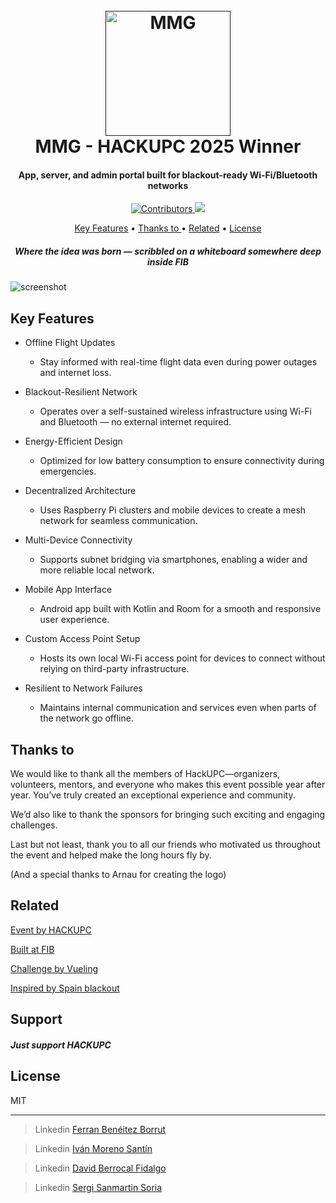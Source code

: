 
<h1 align="center">
  <br>
  <a href=""><img src="https://github.com/user-attachments/assets/a68de562-1edd-41cf-b068-ead7d26abd5f" alt="MMG" width="200"></a>
  <br>
  MMG - HACKUPC 2025 Winner
  <br>
</h1>

<h4 align="center">App, server, and admin portal built for blackout-ready Wi-Fi/Bluetooth networks</h4>

<p align="center">
  <a href="https://github.com/Fez248/HACKUPC-2025/graphs/contributors">
    <img src="https://img.shields.io/badge/Contributors%204-blue?style=for-the-badge"
         alt="Contributors">
  </a>
  <a href="https://devpost.com/software/mmg"><img src="https://img.shields.io/badge/HACKUPC%20Winner-yellow?style=for-the-badge"></a>
</p>

<p align="center">
  <a href="#key-features">Key Features</a> •
  <a href="#thanks-to">Thanks to </a> •
  <a href="#related">Related</a> •
  <a href="#license">License</a>
</p>

<h5 align="center">Where the idea was born — scribbled on a whiteboard somewhere deep inside FIB</h5>

![screenshot](https://d112y698adiu2z.cloudfront.net/photos/production/software_photos/003/406/267/datas/gallery.jpg)

## Key Features

* Offline Flight Updates
    - Stay informed with real-time flight data even during power outages and internet loss.

* Blackout-Resilient Network
    - Operates over a self-sustained wireless infrastructure using Wi-Fi and Bluetooth — no external internet required.

* Energy-Efficient Design
    - Optimized for low battery consumption to ensure connectivity during emergencies.

* Decentralized Architecture
    - Uses Raspberry Pi clusters and mobile devices to create a mesh network for seamless communication.

* Multi-Device Connectivity
    - Supports subnet bridging via smartphones, enabling a wider and more reliable local network.

* Mobile App Interface
    - Android app built with Kotlin and Room for a smooth and responsive user experience.

* Custom Access Point Setup
    - Hosts its own local Wi-Fi access point for devices to connect without relying on third-party infrastructure.

* Resilient to Network Failures
    - Maintains internal communication and services even when parts of the network go offline.

## Thanks to

We would like to thank all the members of HackUPC—organizers, volunteers, mentors, and everyone who makes this event possible year after year. You’ve truly created an exceptional experience and community.

We’d also like to thank the sponsors for bringing such exciting and engaging challenges.

Last but not least, thank you to all our friends who motivated us throughout the event and helped make the long hours fly by.

(And a special thanks to Arnau for creating the logo)

## Related

[Event by HACKUPC](https://hackupc.com/)

[Built at FIB](https://www.fib.upc.edu/)

[Challenge by Vueling](https://www.vueling.com/en)

[Inspired by Spain blackout](https://en.wikipedia.org/wiki/2025_Iberian_Peninsula_blackout)

## Support

<h5>Just support HACKUPC</h5>

## License

MIT

---

> Linkedin [Ferran Benéitez Borrut](https://linkedin.com/in/ferran-beneitez)

> Linkedin [Iván Moreno Santín](https://linkedin.com/in/ivan-moreno-santin)

> Linkedin [David Berrocal Fidalgo](https://linkedin.com/in/david-berrocal-fidalgo-132493363)

> Linkedin [Sergi Sanmartin Soria](https://linkedin.com/in/sergi-sanmartin-i-soria-0631a2300)


